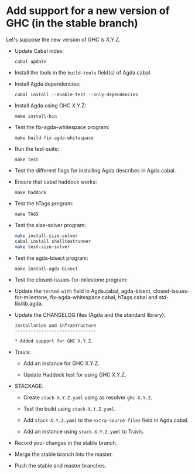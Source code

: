 Add support for a new version of GHC (in the stable branch)
===========================================================

Let's suppose the new version of GHC is X.Y.Z.

* Update Cabal index:

  `cabal update`

* Install the tools in the `build-tools` field(s) of Agda.cabal.

* Install Agda dependencies:

  `cabal install --enable-test --only-dependencies`

* Install Agda using GHC X.Y.Z:

  `make install-bin`

* Test the fix-agda-whitespace program:

  `make build-fix-agda-whitespace`

* Run the test-suite:

  `make test`

* Test the different flags for installing Agda describes in Agda.cabal.

* Ensure that cabal haddock works:

  `make haddock`

* Test the hTags program:

  `make TAGS`

* Test the size-solver program:

  ```bash
  make install-size-solver
  cabal install shelltestrunner
  make test-size-solver
  ```

* Test the agda-bisect program:

  `make install-agda-bisect`

* Test the closed-issues-for-milestone program:

* Update the `tested-with` field in Agda.cabal, agda-bisect,
  closed-issues-for-milestone, fix-agda-whitespace.cabal, hTags.cabal
  and std-lib/lib.agda.

* Update the CHANGELOG files (Agda and the standard library):


   ```
   Installation and infrastructure
   -------------------------------

   * Added support for GHC X.Y.Z.
   ```

* Travis:

  - Add an instance for GHC X.Y.Z.

  - Update Haddock test for using GHC X.Y.Z.

* STACKAGE:

  - Create `stack-X.Y.Z.yaml` using as resolver `ghc-X.Y.Z`.

  - Test the build using `stack-X.Y.Z.yaml`.

  - Add `stack-X.Y.Z.yaml` to the `extra-source-files` field in
    Agda.cabal.

  - Add an instance using `stack-X.Y.Z.yaml` to Travis.

* Record your changes in the stable branch.

* Merge the stable branch into the master.

* Push the stable and master branches.

